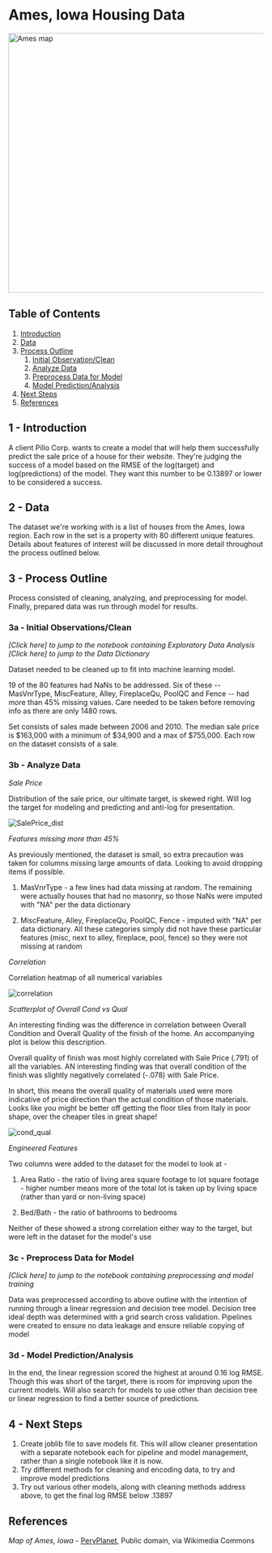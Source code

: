 # Ames, Iowa Housing Data

<a title="PeryPlanet, Public domain, via Wikimedia Commons" href="https://commons.wikimedia.org/wiki/File:Ames_map.png"><img width="512" alt="Ames map" src="https://upload.wikimedia.org/wikipedia/commons/thumb/2/2c/Ames_map.png/512px-Ames_map.png?20121117200554"></a>

## Table of Contents

1. [Introduction](#introduction)
2. [Data](#data)
3. [Process Outline](#process-outline)
   1. [Initial Observation/Clean](#clean-data)
   2. [Analyze Data](#analyze-data)
   3. [Preprocess Data for Model](#preprocess-data-for-model)
   4. [Model Prediction/Analysis](#model-prediction/analysis)
4. [Next Steps](#next-steps)
5. [References](#references)

## 1 - Introduction <a name="introduction"></a>

A client Pillo Corp. wants to create a model that will help them successfully predict the sale price of a house for their website. They're judging the success of a model based on the RMSE of the log(target) and log(predictions) of the model. They want this number to be 0.13897 or lower to be considered a success.

## 2 - Data <a name="data"></a>
The dataset we're working with is a list of houses from the Ames, Iowa region. Each row in the set is a property with 80 different unique features. Details about features of interest will be discussed in more detail throughout the process outlined below.

## 3 - Process Outline <a name="process-outline"></a>
Process consisted of cleaning, analyzing, and preprocessing for model. Finally, prepared data was run through model for results.

### 3a - Initial Observations/Clean <a name="clean-data"></a>
*[Click here] to jump to the notebook containing Exploratory Data Analysis*
*[Click here] to jump to the Data Dictionary*

Dataset needed to be cleaned up to fit into machine learning model.

19 of the 80 features had NaNs to be addressed. Six of these -- MasVnrType, MiscFeature, Alley, FireplaceQu, PoolQC and Fence -- had more than 45% missing values. Care needed to be taken before removing info as there are only 1480 rows.

Set consists of sales made between 2006 and 2010. The median sale price is $163,000 with a minimum of $34,900 and a max of $755,000. Each row on the dataset consists of a sale.

### 3b - Analyze Data <a name="analyze-data"></a>
*Sale Price*

Distribution of the sale price, our ultimate target, is skewed right. Will log the target for modeling and predicting and anti-log for presentation.

![SalePrice_dist](https://github.com/user-attachments/assets/6032fbcf-8947-4836-b3b7-095253f432b0)

*Features missing more than 45%*

As previously mentioned, the dataset is small, so extra precaution was taken for columns missing large amounts of data. Looking to avoid dropping items if possible.

1. MasVnrType - a few lines had data missing at random. The remaining were actually houses that had no masonry, so those NaNs were imputed with "NA" per the data dictionary
   
3. MiscFeature, Alley, FireplaceQu, PoolQC, Fence - imputed with "NA" per data dictionary. All these categories simply did not have these particular features (misc, next to alley, fireplace, pool, fence) so they were not missing at random

*Correlation*

Correlation heatmap of all numerical variables

![correlation](https://github.com/user-attachments/assets/8a440bce-647d-4adb-bc0f-a46476cd4a21)

*Scatterplot of Overall Cond vs Qual*

An interesting finding was the difference in correlation between Overall Condition and Overall Quality of the finish of the home. An accompanying plot is below this description.

Overall quality of finish was most highly correlated with Sale Price (.791) of all the variables. AN interesting finding was that overall condition of the finish was slightly negatively correlated (-.078) with Sale Price.

In short, this means the overall quality of materials used were more indicative of price direction than the actual condition of those materials. Looks like you might be better off getting the floor tiles from Italy in poor shape, over the cheaper tiles in great shape!

![cond_qual](https://github.com/user-attachments/assets/3c7be281-7f29-4116-bd19-44d71edd74e9)

*Engineered Features*

Two columns were added to the dataset for the model to look at -

1. Area Ratio - the ratio of living area square footage to lot square footage - higher number means more of the total lot is taken up by living space (rather than yard or non-living space)

2. Bed/Bath - the ratio of bathrooms to bedrooms

Neither of these showed a strong correlation either way to the target, but were left in the dataset for the model's use

### 3c - Preprocess Data for Model <a name="preprocess-data-for-model"></a>
*[Click here] to jump to the notebook containing preprocessing and model training*

Data was preprocessed according to above outline with the intention of running through a linear regression and decision tree model. Decision tree ideal depth was determined with a grid search cross validation. Pipelines were created to ensure no data leakage and ensure reliable copying of model

### 3d - Model Prediction/Analysis <a name="model-prediction/analysis"></a>

In the end, the linear regression scored the highest at around 0.16 log RMSE. Though this was short of the target, there is room for improving upon the current models. Will also search for models to use other than decision tree or linear regression to find a better source of predictions.


## 4 - Next Steps <a name="next-steps"></a>

1. Create joblib file to save models fit. This will allow cleaner presentation with a separate notebook each for pipeline and model management, rather than a single notebook like it is now.
2. Try different methods for cleaning and encoding data, to try and improve model predictions
3. Try out various other models, along with cleaning methods address above, to get the final log RMSE below .13897

## References <a name="references"></a>

*Map of Ames, Iowa* - <a href="https://commons.wikimedia.org/wiki/File:Ames_map.png">PeryPlanet</a>, Public domain, via Wikimedia Commons











